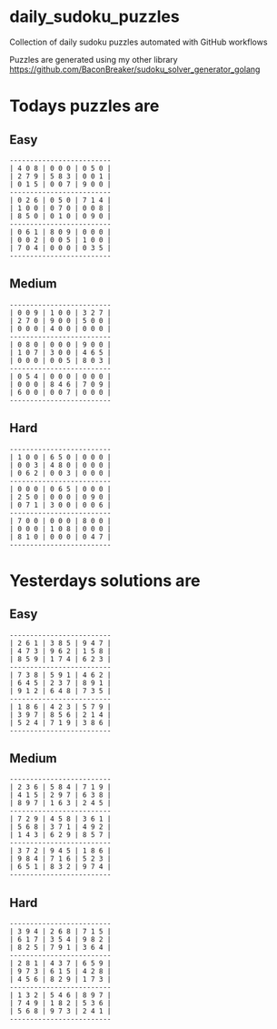 
# daily_sudoku_puzzles 

Collection of daily sudoku puzzles automated with GitHub workflows 

Puzzles are generated using my other library https://github.com/BaconBreaker/sudoku_solver_generator_golang 
 

# Todays puzzles are 

## Easy 

```
-------------------------
| 4 0 8 | 0 0 0 | 0 5 0 | 
| 2 7 9 | 5 8 3 | 0 0 1 | 
| 0 1 5 | 0 0 7 | 9 0 0 | 
-------------------------
| 0 2 6 | 0 5 0 | 7 1 4 | 
| 1 0 0 | 0 7 0 | 0 0 8 | 
| 8 5 0 | 0 1 0 | 0 9 0 | 
-------------------------
| 0 6 1 | 8 0 9 | 0 0 0 | 
| 0 0 2 | 0 0 5 | 1 0 0 | 
| 7 0 4 | 0 0 0 | 0 3 5 | 
-------------------------
```
## Medium 

```
-------------------------
| 0 0 9 | 1 0 0 | 3 2 7 | 
| 2 7 0 | 9 0 0 | 5 0 0 | 
| 0 0 0 | 4 0 0 | 0 0 0 | 
-------------------------
| 0 8 0 | 0 0 0 | 9 0 0 | 
| 1 0 7 | 3 0 0 | 4 6 5 | 
| 0 0 0 | 0 0 5 | 8 0 3 | 
-------------------------
| 0 5 4 | 0 0 0 | 0 0 0 | 
| 0 0 0 | 8 4 6 | 7 0 9 | 
| 6 0 0 | 0 0 7 | 0 0 0 | 
-------------------------
```
## Hard 

```
-------------------------
| 1 0 0 | 6 5 0 | 0 0 0 | 
| 0 0 3 | 4 8 0 | 0 0 0 | 
| 0 6 2 | 0 0 3 | 0 0 0 | 
-------------------------
| 0 0 0 | 0 6 5 | 0 0 0 | 
| 2 5 0 | 0 0 0 | 0 9 0 | 
| 0 7 1 | 3 0 0 | 0 0 6 | 
-------------------------
| 7 0 0 | 0 0 0 | 8 0 0 | 
| 0 0 0 | 1 0 8 | 0 0 0 | 
| 8 1 0 | 0 0 0 | 0 4 7 | 
-------------------------
```
# Yesterdays solutions are 

## Easy 

```
-------------------------
| 2 6 1 | 3 8 5 | 9 4 7 | 
| 4 7 3 | 9 6 2 | 1 5 8 | 
| 8 5 9 | 1 7 4 | 6 2 3 | 
-------------------------
| 7 3 8 | 5 9 1 | 4 6 2 | 
| 6 4 5 | 2 3 7 | 8 9 1 | 
| 9 1 2 | 6 4 8 | 7 3 5 | 
-------------------------
| 1 8 6 | 4 2 3 | 5 7 9 | 
| 3 9 7 | 8 5 6 | 2 1 4 | 
| 5 2 4 | 7 1 9 | 3 8 6 | 
-------------------------
```
## Medium 

```
-------------------------
| 2 3 6 | 5 8 4 | 7 1 9 | 
| 4 1 5 | 2 9 7 | 6 3 8 | 
| 8 9 7 | 1 6 3 | 2 4 5 | 
-------------------------
| 7 2 9 | 4 5 8 | 3 6 1 | 
| 5 6 8 | 3 7 1 | 4 9 2 | 
| 1 4 3 | 6 2 9 | 8 5 7 | 
-------------------------
| 3 7 2 | 9 4 5 | 1 8 6 | 
| 9 8 4 | 7 1 6 | 5 2 3 | 
| 6 5 1 | 8 3 2 | 9 7 4 | 
-------------------------
```
## Hard 

```
-------------------------
| 3 9 4 | 2 6 8 | 7 1 5 | 
| 6 1 7 | 3 5 4 | 9 8 2 | 
| 8 2 5 | 7 9 1 | 3 6 4 | 
-------------------------
| 2 8 1 | 4 3 7 | 6 5 9 | 
| 9 7 3 | 6 1 5 | 4 2 8 | 
| 4 5 6 | 8 2 9 | 1 7 3 | 
-------------------------
| 1 3 2 | 5 4 6 | 8 9 7 | 
| 7 4 9 | 1 8 2 | 5 3 6 | 
| 5 6 8 | 9 7 3 | 2 4 1 | 
-------------------------
```
